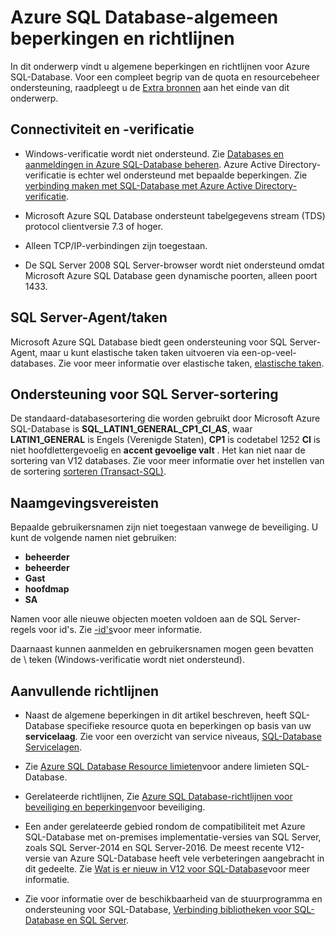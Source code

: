 <properties
   pageTitle="Azure SQL Database-algemeen beperkingen en richtlijnen"
   description="Enkele algemene beperkingen voor Azure SQL-Database, evenals de gebieden van interoperabiliteit en ondersteuning voor deze pagina wordt beschreven."
   services="sql-database"
   documentationCenter="na"
   authors="CarlRabeler"
   manager="jhubbard"
   editor="monicar" />
<tags
   ms.service="sql-database"
   ms.devlang="na"
   ms.topic="article"
   ms.tgt_pltfrm="na"
   ms.workload="data-management"
   ms.date="09/06/2016"
   ms.author="carlrab" />

# <a name="azure-sql-database-general-limitations-and-guidelines"></a>Azure SQL Database-algemeen beperkingen en richtlijnen

In dit onderwerp vindt u algemene beperkingen en richtlijnen voor Azure SQL-Database. Voor een compleet begrip van de quota en resourcebeheer ondersteuning, raadpleegt u de [Extra bronnen](#additional-guidelines) aan het einde van dit onderwerp.

## <a name="connectivity-and-authentication"></a>Connectiviteit en -verificatie

  - Windows-verificatie wordt niet ondersteund. Zie [Databases en aanmeldingen in Azure SQL-Database beheren](sql-database-manage-logins.md). Azure Active Directory-verificatie is echter wel ondersteund met bepaalde beperkingen. Zie [verbinding maken met SQL-Database met Azure Active Directory-verificatie](sql-database-aad-authentication.md).

  - Microsoft Azure SQL Database ondersteunt tabelgegevens stream (TDS) protocol clientversie 7.3 of hoger.

  - Alleen TCP/IP-verbindingen zijn toegestaan.

  - De SQL Server 2008 SQL Server-browser wordt niet ondersteund omdat Microsoft Azure SQL Database geen dynamische poorten, alleen poort 1433.

## <a name="sql-server-agentjobs"></a>SQL Server-Agent/taken

Microsoft Azure SQL Database biedt geen ondersteuning voor SQL Server-Agent, maar u kunt elastische taken taken uitvoeren via een-op-veel-databases. Zie voor meer informatie over elastische taken, [elastische taken](sql-database-elastic-jobs-overview.md).

## <a name="sql-server-collation-support"></a>Ondersteuning voor SQL Server-sortering

De standaard-databasesortering die worden gebruikt door Microsoft Azure SQL-Database is **SQL_LATIN1_GENERAL_CP1_CI_AS**, waar **LATIN1_GENERAL** is Engels (Verenigde Staten), **CP1** is codetabel 1252 **CI** is niet hoofdlettergevoelig en **accent gevoelige valt** . Het kan niet naar de sortering van V12 databases. Zie voor meer informatie over het instellen van de sortering [sorteren (Transact-SQL)](https://msdn.microsoft.com/library/ms184391.aspx).

## <a name="naming-requirements"></a>Naamgevingsvereisten

Bepaalde gebruikersnamen zijn niet toegestaan vanwege de beveiliging. U kunt de volgende namen niet gebruiken:

 - **beheerder**
 - **beheerder**
 - **Gast**
 - **hoofdmap**
 - **SA**

Namen voor alle nieuwe objecten moeten voldoen aan de SQL Server-regels voor id's. Zie [-id's](https://msdn.microsoft.com/library/ms175874.aspx)voor meer informatie.

Daarnaast kunnen aanmelden en gebruikersnamen mogen geen bevatten de \ teken (Windows-verificatie wordt niet ondersteund).

## <a name="additional-guidelines"></a>Aanvullende richtlijnen

- Naast de algemene beperkingen in dit artikel beschreven, heeft SQL-Database specifieke resource quota en beperkingen op basis van uw **servicelaag**. Zie voor een overzicht van service niveaus, [SQL-Database Servicelagen](sql-database-service-tiers.md).

- Zie [Azure SQL Database Resource limieten](sql-database-resource-limits.md)voor andere limieten SQL-Database.

- Gerelateerde richtlijnen, Zie [Azure SQL Database-richtlijnen voor beveiliging en beperkingen](sql-database-security-guidelines.md)voor beveiliging.

- Een ander gerelateerde gebied rondom de compatibiliteit met Azure SQL-Database met on-premises implementatie-versies van SQL Server, zoals SQL Server-2014 en SQL Server-2016. De meest recente V12-versie van Azure SQL-Database heeft vele verbeteringen aangebracht in dit gedeelte. Zie [Wat is er nieuw in V12 voor SQL-Database](sql-database-v12-whats-new.md)voor meer informatie.

- Zie voor informatie over de beschikbaarheid van de stuurprogramma en ondersteuning voor SQL-Database, [Verbinding bibliotheken voor SQL-Database en SQL Server](sql-database-libraries.md).

